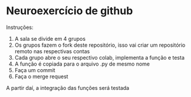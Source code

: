 # Neuroexercício de github

Instruções:
1. A sala se divide em 4 grupos
2. Os grupos fazem o fork deste repositório, isso vai criar um repositório remoto nas respectivas contas
3. Cada grupo abre o seu respectivo colab, implementa a função e testa
4. A função é copiada para o arquivo .py de mesmo nome
5. Faça um commit
6. Faça o merge request

A partir daí, a integração das funções será testada
